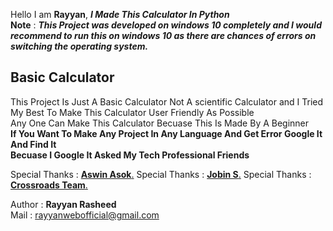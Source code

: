 Hello I am **Rayyan**, ***I Made This Calculator In Python***<br> 
**Note** : ***This Project was developed on _windows 10_ completely and I would recommend to run this on _windows 10_ as there are chances of errors on switching the operating system.***<br>
##  Basic Calculator
This Project Is Just A Basic Calculator Not A scientific Calculator and I Tried My Best To Make This Calculator User Friendly As Possible<br>
Any One Can Make This Calculator Becuase This Is Made By A Beginner<br>
**If You Want To Make Any Project In Any Language And Get Error Google It And Find It<br>
Becuase I Google It Asked My Tech Professional Friends**

Special Thanks : [**Aswin Asok**.](https://github.com/AswinAsok)
Special Thanks : [**Jobin S**.](https://github.com/Jobin-S)
Special Thanks : [**Crossroads Team**.](https://www.youtube.com/channel/UCoGHeFY7jE2OB_TJS_87MOA)


Author : **Rayyan Rasheed**<br>
Mail   : rayyanwebofficial@gmail.com<br>

